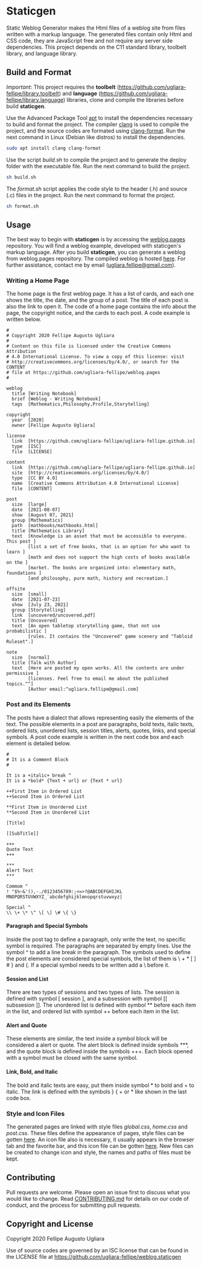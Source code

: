 # Staticgen

Static Weblog Generator makes the Html files of a weblog site from files written 
with a markup language. The generated files contain only Html and CSS code, they 
are JavaScript free and not require any server side dependencies. This project 
depends on the C11 standard library, toolbelt library, and language library.

## Build and Format

*Important*: This project requires the **toolbelt** 
(<https://github.com/ugliara-fellipe/library.toolbelt>) and **language** 
(<https://github.com/ugliara-fellipe/library.language>) libraries, clone and 
compile the libraries before build **staticgen**.

Use the Advanced Package Tool [apt](https://en.wikipedia.org/wiki/APT_\(software\)) 
to install the dependencies necessary to build and format the project. The compiler 
[clang](https://en.wikipedia.org/wiki/Clang) is used to compile the project, and the 
source codes are formated using [clang-format](http://clang.llvm.org/docs/ClangFormat.html).
Run the next command in Linux (Debian like distros) to install the dependencies.

```bash
sudo apt install clang clang-format
```

Use the script *build.sh* to compile the project and to generate the deploy folder 
with the executable file. Run the next command to build the project.

```bash
sh build.sh
```

The *format.sh* script applies the code style to the header (.h) and source (.c) 
files in the project. Run the next command to format the project.

```bash
sh format.sh
```

## Usage

The best way to begin with **staticgen** is by accessing the 
[weblog.pages](https://github.com/ugliara-fellipe/weblog.pages) repository. You 
will find a weblog example, developed with staticgen's markup language. After you 
build **staticgen**, you can generate a weblog from weblog.pages repository. 
The compiled weblog is hosted [here](https://ugliara-fellipe.github.io/). 
For further assistance, contact me by email (<ugliara.fellipe@gmail.com>).

### Writing a Home Page

The home page is the first weblog page. It has a list of cards, and each one 
shows the title, the date, and the group of a post. The title of each post 
is also the link to open it. The code of a home page contains the info about the 
page, the copyright notice, and the cards to each post. A code example is 
written below.

```
#
# Copyright 2020 Fellipe Augusto Ugliara
#
# Content on this file is licensed under the Creative Commons Attribution 
# 4.0 International License. To view a copy of this license: visit 
# http://creativecommons.org/licenses/by/4.0/, or search for the CONTENT 
# file at https://github.com/ugliara-fellipe/weblog.pages
#

weblog
  title [Writing Notebook]
  brief [Weblog - Writing Notebook]
  tags  [Mathematics,Philosophy,Profile,Storytelling]

copyright
  year  [2020]
  owner [Fellipe Augusto Ugliara]

license
  link  [https://github.com/ugliara-fellipe/ugliara-fellipe.github.io]
  type  [ISC]
  file  [LICENSE]

content
  link  [https://github.com/ugliara-fellipe/ugliara-fellipe.github.io]
  site  [http://creativecommons.org/licenses/by/4.0/]
  type  [CC BY 4.0]
  name  [Creative Commons Attribution 4.0 International License]
  file  [CONTENT]

post
  size  [large]
  date  [2021-08-07]
  show  [August 07, 2021]
  group [Mathematics]
  path  [mathbooks/mathbooks.html]
  title [Mathematics Library]
  text  [Knowledge is an asset that must be accessible to everyone. This post ]
        [list a set of free books, that is an option for who want to learn ]
        [math and does not support the high costs of books available on the ]
        [market. The books are organized into: elementary math, foundations ]
        [and philosophy, pure math, history and recreation.]

offsite
  size  [small]
  date  [2021-07-23]
  show  [July 23, 2021]
  group [Storytelling]
  link  [uncovered/uncovered.pdf]
  title [Uncovered]
  text  [An open tabletop storytelling game, that not use probabilistic ]
        [rules. It contains the "Uncovered" game scenery and "Tabloid Ruleset".]

note
  size  [normal]
  title [Talk with Author]
  text  [Here are posted my open works. All the contents are under permissive ]
        [licenses. Feel free to email me about the published topics.^^]
        [Author email:^ugliara.fellipe@gmail.com]
```

### Post and its Elements

The posts have a dialect that allows representing easily the elements of the 
text. The possible elements in a post are paragraphs, bold texts, italic texts, 
ordered lists, unordered lists, session titles, alerts, quotes, links, 
and special symbols. A post code example is written in the next code box and 
each element is detailed below.

```
#
# It is a Comment Block
#

It is a +italic+ break ^
It is a *bold* {Text + url} or {Text * url}

++First Item in Ordered List
++Second Item in Ordered List

**First Item in Unordered List
**Second Item in Unordered List

[Title]

[[SubTitle]]

+++
Quote Text
+++

***
Alert Text
***

Commom ^
! "$%~&'(),-./0123456789:;<=>?@ABCDEFGHIJKL
MNOPQRSTUVWXYZ_`abcdefghijklmnopqrstuvwxyz|

Special ^
\\ \+ \* \^ \[ \] \# \{ \}
```

#### Paragraph and Special Symbols

Inside the post tag to define a paragraph, only write the text, no specific 
symbol is required. The paragraphs are separated by empty lines. Use the 
symbol ^ to add a line break in the paragraph. The symbols used to define 
the post elements are considered special symbols, the list of them 
is \\ \+ \* [ ] # } and {. If a special symbol needs to be 
written add a \\ before it.

#### Session and List

There are two types of sessions and two types of lists. The session is defined 
with symbol [ session ], and a subsession with symbol [[ subssesion ]]. The 
unordered list is defined with symbol \*\* before each item in the list, and 
ordered list with symbol \+\+ before each item in the list.

#### Alert and Quote

These elements are similar, the text inside a symbol block will be 
considered a alert or quote. The alert block is defined inside symbols 
\*\*\*, and the quote block is defined inside the symbols \+\+\+. Each block 
opened with a symbol must be closed with the same symbol.

#### Link, Bold, and Italic

The bold and italic texts are easy, put them inside symbol \* to bold and 
\+ to italic. The link is defined with the symbols } { \+ or \* like shown in the 
last code box. 

### Style and Icon Files

The generated pages are linked with style files *global.css*, *home.css* and 
*post.css*. These files define the appearance of pages, style files can be gotten 
[here](https://github.com/ugliara-fellipe/weblog.pages/tree/master/style). 
An icon file also is necessary, it usually appears in the browser tab and the 
favorite bar, and this icon file can be gotten 
[here](https://github.com/ugliara-fellipe/weblog.pages/tree/master/images). 
New files can be created to change icon and style, the names and paths of 
files must be kept.

## Contributing

Pull requests are welcome. Please open an issue first to discuss what you 
would like to change. Read 
[CONTRIBUTING.md](https://github.com/ugliara-fellipe/weblog.staticgen/blob/master/.github/CONTRIBUTING.md) 
for details on our code of conduct, and the process for submitting pull requests.

## Copyright and License

Copyright 2020 Fellipe Augusto Ugliara

Use of source codes are governed by an ISC license that can be found 
in the LICENSE file at https://github.com/ugliara-fellipe/weblog.staticgen
